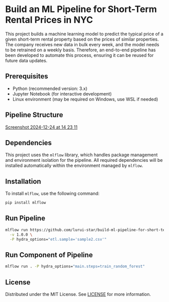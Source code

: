 # Build an ML Pipeline for Short-Term Rental Prices in NYC

This project builds a machine learning model to predict the typical price of a given short-term rental property based on the prices of similar properties. The company receives new data in bulk every week, and the model needs to be retrained on a weekly basis. Therefore, an end-to-end pipeline has been developed to automate this process, ensuring it can be reused for future data updates.

## Prerequisites

- Python (recommended version: 3.x)
- Jupyter Notebook (for interactive development)
- Linux environment (may be required on Windows, use WSL if needed)

## Pipeline Structure
[Screenshot 2024-12-24 at 14 23 11](https://github.com/user-attachments/assets/df0b1544-e2b2-404e-8d48-c0eded4e0cd2)

## Dependencies

This project uses the `mlflow` library, which handles package management and environment isolation for the pipeline. All required dependencies will be installed automatically within the environment managed by `mlflow`.

## Installation

To install `mlflow`, use the following command:

```bash
pip install mlflow
```
## Run Pipeline 
```bash
mlflow run https://github.com/lurui-star/build-ml-pipeline-for-short-term-rental-prices.git \
  -v 1.0.0 \
  -P hydra_options="etl.sample='sample2.csv'"
```
## Run Component of Pipeline 
```bash
mlflow run . -P hydra_options="main.steps=train_random_forest"
```
## License

Distributed under the MIT License. See [LICENSE](./LICENSE) for more information.
